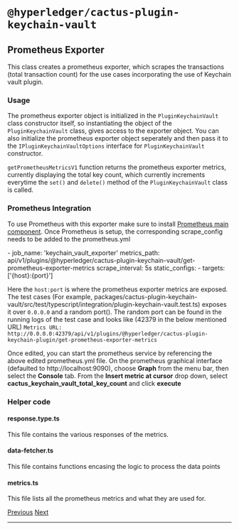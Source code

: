 `@hyperledger/cactus-plugin-keychain-vault`
=====================================================================================================================

Prometheus Exporter
------------------------------------------------------------------------

This class creates a prometheus exporter, which scrapes the transactions (total transaction count) for the use cases incorporating the use of Keychain vault plugin.

### Usage

The prometheus exporter object is initialized in the `PluginKeychainVault` class constructor itself, so instantiating the object of the `PluginKeychainVault` class, gives access to the exporter object. You can also initialize the prometheus exporter object seperately and then pass it to the `IPluginKeychainVaultOptions` interface for `PluginKeychainVault` constructor.

`getPrometheusMetricsV1` function returns the prometheus exporter metrics, currently displaying the total key count, which currently increments everytime the `set()` and `delete()` method of the `PluginKeychainVault` class is called.

### Prometheus Integration

To use Prometheus with this exporter make sure to install [Prometheus main component](https://prometheus.io/download/). Once Prometheus is setup, the corresponding scrape\_config needs to be added to the prometheus.yml

\- job\_name: 'keychain\_vault\_exporter'
  metrics\_path: api/v1/plugins/@hyperledger/cactus-plugin-keychain-vault/get-prometheus-exporter-metrics
  scrape\_interval: 5s
  static\_configs:
    - targets: \['{host}:{port}'\]

Here the `host:port` is where the prometheus exporter metrics are exposed. The test cases (For example, packages/cactus-plugin-keychain-vault/src/test/typescript/integration/plugin-keychain-vault.test.ts) exposes it over `0.0.0.0` and a random port(). The random port can be found in the running logs of the test case and looks like (42379 in the below mentioned URL) `Metrics URL: http://0.0.0.0:42379/api/v1/plugins/@hyperledger/cactus-plugin-keychain-plugin/get-prometheus-exporter-metrics`

Once edited, you can start the prometheus service by referencing the above edited prometheus.yml file. On the prometheus graphical interface (defaulted to http://localhost:9090), choose **Graph** from the menu bar, then select the **Console** tab. From the **Insert metric at cursor** drop down, select **cactus\_keychain\_vault\_total\_key\_count** and click **execute**

### Helper code

#### response.type.ts

This file contains the various responses of the metrics.

#### data-fetcher.ts

This file contains functions encasing the logic to process the data points

#### metrics.ts

This file lists all the prometheus metrics and what they are used for.

[Previous](cactus-plugin-consortium-manual.md "@hyperledger/cactus-plugin-consortium-manual") [Next](cactus-plugin-ledger-connector-besu.md "@hyperledger/cactus-plugin-ledger-connector-besu")

* * *
